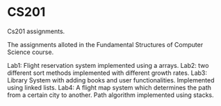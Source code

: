 # CS201
Cs201 assignments.

The assignments alloted in the Fundamental Structures of Computer Science course.

Lab1: Flight reservation system implemented using a arrays.
Lab2: two different sort methods implemented with different growth rates.
Lab3: Library System with adding books and user functionalities. Implemented using linked lists.
Lab4: A flight map system which determines the path from a certain city to another. Path algorithm implemented using stacks.

